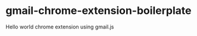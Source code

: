 gmail-chrome-extension-boilerplate
==================================

Hello world chrome extension using gmail.js

